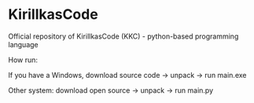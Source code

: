 # KirillkasCode
Official repository of KirillkasCode (KKC) - python-based programming language

How run:

If you have a Windows, download source code -> unpack -> run main.exe

Other system: download open source -> unpack -> run main.py

